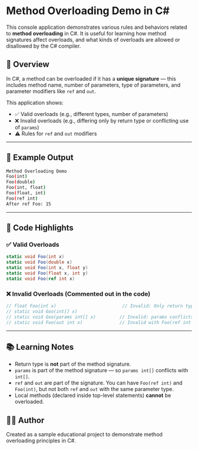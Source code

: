 # Method Overloading Demo in C#

This console application demonstrates various rules and behaviors related to **method overloading** in C#. It is useful for learning how method signatures affect overloads, and what kinds of overloads are allowed or disallowed by the C# compiler.

## 📘 Overview

In C#, a method can be overloaded if it has a **unique signature** — this includes method name, number of parameters, type of parameters, and parameter modifiers like `ref` and `out`.

This application shows:

- ✅ Valid overloads (e.g., different types, number of parameters)
- ❌ Invalid overloads (e.g., differing only by return type or conflicting use of `params`)
- ⚠️ Rules for `ref` and `out` modifiers

---

## 🧪 Example Output

```bash
Method Overloading Demo
Foo(int)
Foo(double)
Foo(int, float)
Foo(float, int)
Foo(ref int)
After ref Foo: 15
```

---

## 📄 Code Highlights

### ✅ Valid Overloads

```csharp
static void Foo(int x)
static void Foo(double x)
static void Foo(int x, float y)
static void Foo(float x, int y)
static void Foo(ref int x)
```

### ❌ Invalid Overloads (Commented out in the code)

```csharp
// float Foo(int x)                         // Invalid: Only return type differs
// static void Goo(int[] x)
// static void Goo(params int[] x)         // Invalid: params conflicts with array
// static void Foo(out int x)              // Invalid with Foo(ref int x)
```

---

## 📚 Learning Notes

- Return type is **not** part of the method signature.
- `params` is part of the method signature — so `params int[]` conflicts with `int[]`.
- `ref` and `out` are part of the signature. You can have `Foo(ref int)` and `Foo(int)`, but not both `ref` and `out` with the same parameter type.
- Local methods (declared inside top-level statements) **cannot** be overloaded.

## 👨‍🏫 Author

Created as a sample educational project to demonstrate method overloading principles in C#.
